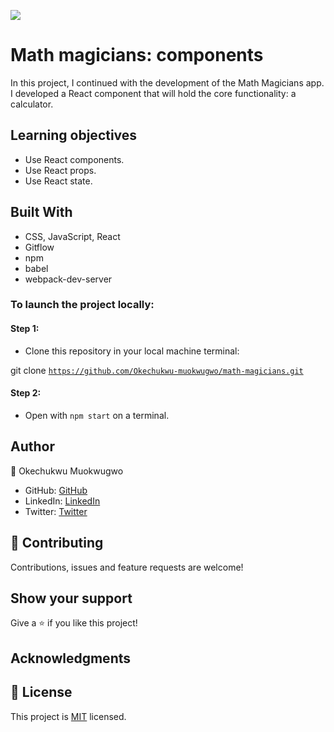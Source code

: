 ![](https://img.shields.io/badge/Microverse-blueviolet)

# Math magicians: components
 In this project, I continued with the development of the Math Magicians app. I developed a React component that will hold the core functionality: a calculator.

 ## Learning objectives
- Use React components.
- Use React props.
- Use React state.

## Built With

- CSS, JavaScript, React
- Gitflow
- npm
- babel
- webpack-dev-server


### To launch the project locally:

#### Step 1:
- Clone this repository in your local machine terminal:

git clone <code>https://github.com/Okechukwu-muokwugwo/math-magicians.git</code>

#### Step 2:

- Open with <code>npm start</code> on a terminal.

## Author

👤 Okechukwu Muokwugwo

- GitHub: [GitHub](https://github.com/Okechukwu-muokwugwo)
- LinkedIn: [LinkedIn](https://www.linkedin.com/in/okeimuokwugwo/)
- Twitter: [Twitter](https://twitter.com/excel4eva)


## 🤝 Contributing

Contributions, issues and feature requests are welcome!


## Show your support

Give a ⭐️ if you like this project!

## Acknowledgments

## 📝 License

This project is [MIT](./MIT.md) licensed.

